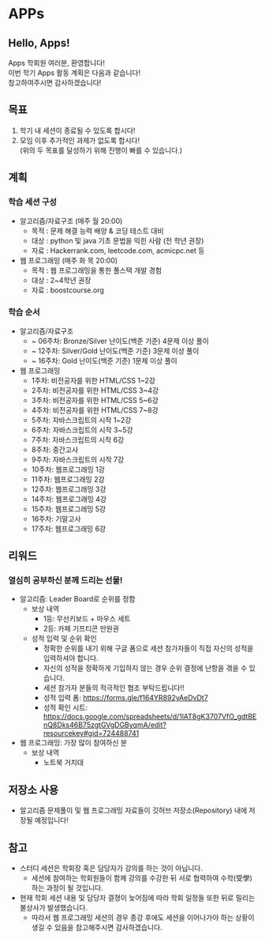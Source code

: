 # APPs
## Hello, Apps!
Apps 학회원 여러분, 환영합니다!  
이번 학기 Apps 활동 계획은 다음과 같습니다!   
참고하여주시면 감사하겠습니다!  

## 목표
1. 학기 내 세션이 종료될 수 있도록 합시다!
2. 모임 이후 추가적인 과제가 없도록 합시다!  
(위의 두 목표를 달성하기 위해 진행이 빠를 수 있습니다.)

## 계획
### 학습 세션 구성
+ 알고리즘/자료구조 (매주 월 20:00)
  + 목적 : 문제 해결 능력 배양 & 코딩 테스트 대비
  + 대상 : python 및 java 기초 문법을 익힌 사람 (전 학년 권장)
  + 자료 : Hackerrank.com, leetcode.com, acmicpc.net 등
+ 웹 프로그래밍 (매주 화 목 20:00)
  + 목적 : 웹 프로그래밍을 통한 풀스택 개발 경험
  + 대상 : 2~4학년 권장
  + 자료 : boostcourse.org

### 학습 순서
+ 알고리즘/자료구조
  + ~ 06주차: Bronze/Silver 난이도(백준 기준) 4문제 이상 풀이
  + ~ 12주차: Silver/Gold 난이도(백준 기준) 3문제 이상 풀이
  + ~ 16주차: Gold 난이도(백준 기준) 1문제 이상 풀이
+ 웹 프로그래밍
  +  1주차: 비전공자를 위한 HTML/CSS 1~2강
  +  2주차: 비전공자를 위한 HTML/CSS 3~4강
  +  3주차: 비전공자를 위한 HTML/CSS 5~6강
  +  4주차: 비전공자를 위한 HTML/CSS 7~8강
  +  5주차: 자바스크립트의 시작 1~2강
  +  6주차: 자바스크립트의 시작 3~5강
  +  7주차: 자바스크립트의 시작 6강
  +  8주차: 중간고사
  +  9주차: 자바스크립트의 시작 7강
  + 10주차: 웹프로그래밍 1강
  + 11주차: 웹프로그래밍 2강
  + 12주차: 웹프로그래밍 3강
  + 14주차: 웹프로그래밍 4강
  + 15주차: 웹프로그래밍 5강
  + 16주차: 기말고사
  + 17주차: 웹프로그래밍 6강

## 리워드
### 열심히 공부하신 분께 드리는 선물!   
+ 알고리즘: Leader Board로 순위를 정함  
  + 보상 내역 
    + 1등: 무선키보드 + 마우스 세트 
    + 2등: 카페 기프티콘 만원권 
  + 성적 입력 및 순위 확인
    + 정확한 순위를 내기 위해 구글 폼으로 세션 참가자들이 직접 자신의 성적을 입력하셔야 합니다. 
    + 자신의 성적을 정확하게 기입하지 않는 경우 순위 결정에 난항을 겪을 수 있습니다. 
    + 세션 참가자 분들의 적극적인 협조 부탁드립니다!! 
    + 성적 입력 폼: https://forms.gle/f164YR892yAeDvDt7  
    + 성적 확인 시트: https://docs.google.com/spreadsheets/d/1lAT8gK3707VfO_gdtBEnQ8Dks46B75zgtGVgDGByqmA/edit?resourcekey#gid=724488741  
+ 웹 프로그래밍: 가장 많이 참여하신 분 
  + 보상 내역
    + 노트북 거치대
    
## 저장소 사용
+ 알고리즘 문제풀이 및 웹 프로그래밍 자료들이 깃허브 저장소(Repository) 내에 저장될 예정입니다! 

## 참고
+ 스터디 세션은 학회장 혹은 담당자가 강의를 하는 것이 아닙니다.
  + 세션에 참여하는 학회원들이 함께 강의를 수강한 뒤 서로 협력하여 수학(受學)하는 과정이 될 것입니다.
+ 현재 학회 세션 내용 및 담당자 결졍이 늦어짐에 따라 학회 일정들 또한 뒤로 밀리는 불상사가 발생했습니다. 
  + 따라서 웹 프로그래밍 세션의 경우 종강 후에도 세션을 이어나가야 하는 상황이 생길 수 있음을 참고해주시면 감사하겠습니다.
